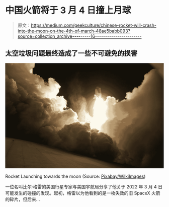 # 中国火箭将于 3 月 4 日撞上月球

> 原文：<https://medium.com/geekculture/chinese-rocket-will-crash-into-the-moon-on-the-4th-of-march-48ae5babb093?source=collection_archive---------16----------------------->

## 太空垃圾问题最终造成了一些不可避免的损害

![](img/3c6fb87e398b9b44de99fba1c738e9f7.png)

Rocket Launching towards the moon (Source: [Pixabay/WilkiImages](https://pixabay.com/photos/rocket-launch-rocket-take-off-67646/))

一位名叫比尔·格雷的美国行星专家与美国宇航局分享了他关于 2022 年 3 月 4 日可能发生的碰撞的发现。起初，格雷以为他看到的是一枚失效的旧 SpaceX 火箭的碎片，但后来…